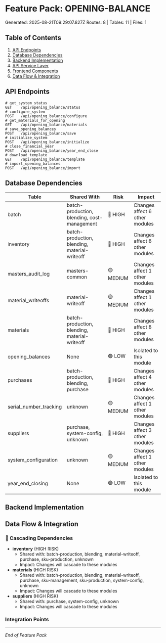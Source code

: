# Feature Pack: OPENING-BALANCE
Generated: 2025-08-21T09:29:07.827Z
Routes: 8 | Tables: 11 | Files: 1

## Table of Contents
1. [API Endpoints](#api-endpoints)
2. [Database Dependencies](#database-dependencies)
3. [Backend Implementation](#backend-implementation)
4. [API Service Layer](#api-service-layer)
5. [Frontend Components](#frontend-components)
6. [Data Flow & Integration](#data-flow--integration)

## API Endpoints
```
# get_system_status
GET    /api/opening_balance/status
# configure_system
POST   /api/opening_balance/configure
# get_materials_for_opening
GET    /api/opening_balance/materials
# save_opening_balances
POST   /api/opening_balance/save
# initialize_system
POST   /api/opening_balance/initialize
# close_financial_year
POST   /api/opening_balance/year_end_close
# download_template
GET    /api/opening_balance/template
# import_opening_balances
POST   /api/opening_balance/import
```

## Database Dependencies
| Table | Shared With | Risk | Impact |
|-------|-------------|------|--------|
| batch | batch-production, blending, cost-management | 🔴 HIGH | Changes affect 6 other modules |
| inventory | batch-production, blending, material-writeoff | 🔴 HIGH | Changes affect 6 other modules |
| masters_audit_log | masters-common | 🟡 MEDIUM | Changes affect 1 other modules |
| material_writeoffs | material-writeoff | 🟡 MEDIUM | Changes affect 1 other modules |
| materials | batch-production, blending, material-writeoff | 🔴 HIGH | Changes affect 8 other modules |
| opening_balances | None | 🟢 LOW | Isolated to this module |
| purchases | batch-production, blending, purchase | 🔴 HIGH | Changes affect 4 other modules |
| serial_number_tracking | unknown | 🟡 MEDIUM | Changes affect 1 other modules |
| suppliers | purchase, system-config, unknown | 🔴 HIGH | Changes affect 3 other modules |
| system_configuration | unknown | 🟡 MEDIUM | Changes affect 1 other modules |
| year_end_closing | None | 🟢 LOW | Isolated to this module |

## Backend Implementation

## Data Flow & Integration
### 🔗 Cascading Dependencies
- **inventory** (HIGH RISK)
  - Shared with: batch-production, blending, material-writeoff, purchase, sku-production, unknown
  - Impact: Changes will cascade to these modules
- **materials** (HIGH RISK)
  - Shared with: batch-production, blending, material-writeoff, purchase, sku-management, sku-production, system-config, unknown
  - Impact: Changes will cascade to these modules
- **suppliers** (HIGH RISK)
  - Shared with: purchase, system-config, unknown
  - Impact: Changes will cascade to these modules

### Integration Points

---
*End of Feature Pack*